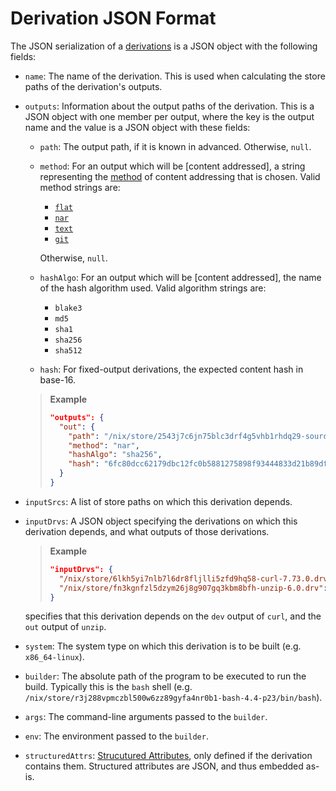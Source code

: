 # Derivation JSON Format

The JSON serialization of a
[derivations](@docroot@/glossary.md#gloss-store-derivation)
is a JSON object with the following fields:

* `name`:
  The name of the derivation.
  This is used when calculating the store paths of the derivation's outputs.

* `outputs`:
  Information about the output paths of the derivation.
  This is a JSON object with one member per output, where the key is the output name and the value is a JSON object with these fields:

  * `path`:
    The output path, if it is known in advanced.
    Otherwise, `null`.


  * `method`:
    For an output which will be [content addressed], a string representing the [method](@docroot@/store/store-object/content-address.md) of content addressing that is chosen.
    Valid method strings are:

    - [`flat`](@docroot@/store/store-object/content-address.md#method-flat)
    - [`nar`](@docroot@/store/store-object/content-address.md#method-nix-archive)
    - [`text`](@docroot@/store/store-object/content-address.md#method-text)
    - [`git`](@docroot@/store/store-object/content-address.md#method-git)

    Otherwise, `null`.

  * `hashAlgo`:
    For an output which will be [content addressed], the name of the hash algorithm used.
    Valid algorithm strings are:

    - `blake3`
    - `md5`
    - `sha1`
    - `sha256`
    - `sha512`

  * `hash`:
    For fixed-output derivations, the expected content hash in base-16.

  > **Example**
  >
  > ```json
  > "outputs": {
  >   "out": {
  >     "path": "/nix/store/2543j7c6jn75blc3drf4g5vhb1rhdq29-source",
  >     "method": "nar",
  >     "hashAlgo": "sha256",
  >     "hash": "6fc80dcc62179dbc12fc0b5881275898f93444833d21b89dfe5f7fbcbb1d0d62"
  >   }
  > }
  > ```

* `inputSrcs`:
  A list of store paths on which this derivation depends.

* `inputDrvs`:
  A JSON object specifying the derivations on which this derivation depends, and what outputs of those derivations.

  > **Example**
  >
  > ```json
  > "inputDrvs": {
  >   "/nix/store/6lkh5yi7nlb7l6dr8fljlli5zfd9hq58-curl-7.73.0.drv": ["dev"],
  >   "/nix/store/fn3kgnfzl5dzym26j8g907gq3kbm8bfh-unzip-6.0.drv": ["out"]
  > }
  > ```

  specifies that this derivation depends on the `dev` output of `curl`, and the `out` output of `unzip`.

* `system`:
  The system type on which this derivation is to be built
  (e.g. `x86_64-linux`).

* `builder`:
  The absolute path of the program to be executed to run the build.
  Typically this is the `bash` shell
  (e.g. `/nix/store/r3j288vpmczbl500w6zz89gyfa4nr0b1-bash-4.4-p23/bin/bash`).

* `args`:
  The command-line arguments passed to the `builder`.

* `env`:
  The environment passed to the `builder`.

* `structuredAttrs`:
  [Strucutured Attributes](@docroot@/store/derivation/index.md#structured-attrs), only defined if the derivation contains them.
  Structured attributes are JSON, and thus embedded as-is.
